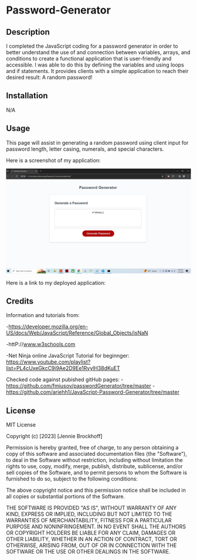 # Password-Generator

## Description

I completed the JavaScript coding for a password generator in order to better understand the use of and connection between variables, arrays, and conditions to create a functional application that is user-friendly and accessible. I was able to do this by defining the variables and using loops and if statements. It provides clients with a simple application to reach their desired result: A random password!

## Installation

N/A

## Usage

This page will assist in generating a random password using client input for password length, letter casing, numerals, and special characters.

Here is a screenshot of my application:

![password generator screenshot](assets/PassGenSS.jpg)

Here is a link to my deployed application:



## Credits
 Information and tutorials from:
 
-https://developer.mozilla.org/en-US/docs/Web/JavaScript/Reference/Global_Objects/isNaN

-httP://www.w3schools.com

-Net Ninja online JavaScript Tutorial for beginnger: https://www.youtube.com/playlist?list=PL4cUxeGkcC9i9Ae2D9Ee1RvylH38dKuET


Checked code against pubished gitHub pages:
-https://github.com/fmiusov/passwordGenerator/tree/master
-https://github.com/ariehh1/JavaScript-Password-Generator/tree/master


## License

MIT License

Copyright (c) [2023] [Jennie Brockhoff]

Permission is hereby granted, free of charge, to any person obtaining a copy
of this software and associated documentation files (the "Software"), to deal
in the Software without restriction, including without limitation the rights
to use, copy, modify, merge, publish, distribute, sublicense, and/or sell
copies of the Software, and to permit persons to whom the Software is
furnished to do so, subject to the following conditions:

The above copyright notice and this permission notice shall be included in all
copies or substantial portions of the Software.

THE SOFTWARE IS PROVIDED "AS IS", WITHOUT WARRANTY OF ANY KIND, EXPRESS OR
IMPLIED, INCLUDING BUT NOT LIMITED TO THE WARRANTIES OF MERCHANTABILITY,
FITNESS FOR A PARTICULAR PURPOSE AND NONINFRINGEMENT. IN NO EVENT SHALL THE
AUTHORS OR COPYRIGHT HOLDERS BE LIABLE FOR ANY CLAIM, DAMAGES OR OTHER
LIABILITY, WHETHER IN AN ACTION OF CONTRACT, TORT OR OTHERWISE, ARISING FROM,
OUT OF OR IN CONNECTION WITH THE SOFTWARE OR THE USE OR OTHER DEALINGS IN THE
SOFTWARE.